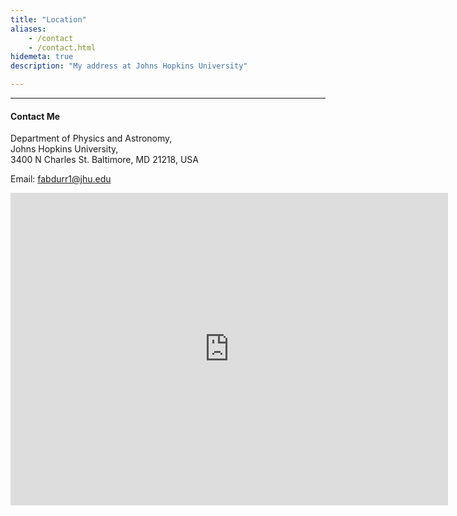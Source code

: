 ```yaml
---
title: "Location"
aliases:
    - /contact
    - /contact.html
hidemeta: true
description: "My address at Johns Hopkins University"

---
```


---

#### Contact Me

Department of Physics and Astronomy, <br/>
Johns Hopkins University, <br/>
3400 N Charles St. Baltimore, MD 21218, USA

Email: <fabdurr1@jhu.edu>

<div style="width: 100%"><iframe width="700" height="500" frameborder="0" scrolling="no" marginheight="0" marginwidth="0" src="https://www.google.com/maps/place/Department+of+Physics+and+Astronomy/@39.3316455,-76.626105,16z/data=!4m6!3m5!1s0x89c804df04aa0f79:0x2d844351ca9ce0c2!8m2!3d39.3316414!4d-76.6235247!16s%2Fg%2F124yk4rcr?entry=ttu&g_ep=EgoyMDI0MTAyOS4wIKXMDSoASAFQAw%3D%3D"><a href="https://www.maps.ie/population/">Department of Physics and Astronomy, Johns Hopkins University</a></iframe></div>
